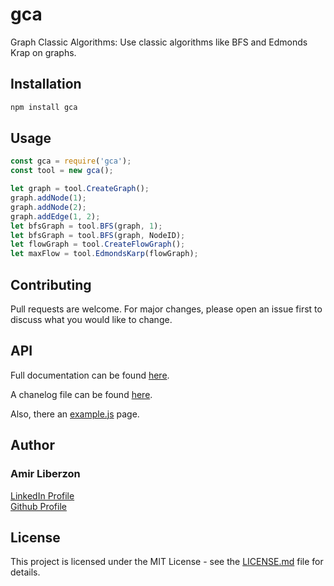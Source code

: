 # gca

Graph Classic Algorithms: Use classic algorithms like BFS and Edmonds Krap on graphs.

## Installation

```bash
npm install gca
```

## Usage

```js
const gca = require('gca');
const tool = new gca();

let graph = tool.CreateGraph();
graph.addNode(1);
graph.addNode(2);
graph.addEdge(1, 2);
let bfsGraph = tool.BFS(graph, 1);
let bfsGraph = tool.BFS(graph, NodeID);
let flowGraph = tool.CreateFlowGraph();
let maxFlow = tool.EdmondsKarp(flowGraph);
```

## Contributing

Pull requests are welcome. For major changes, please open an issue first to discuss what you would like to change.

## API

Full documentation can be found [here](https://amirlib.github.io/gca/#/).

A chanelog file can be found [here](https://github.com/amirlib/gca/blob/master/CHANELOG.md).

Also, there an [example.js](https://github.com/amirlib/gca/blob/master/example.js) page.

## Author

### Amir Liberzon

[LinkedIn Profile](https://www.linkedin.com/in/amir-liberzon-23aa3a159/)  
[Github Profile](https://github.com/amirlib/)

## License

This project is licensed under the MIT License - see the [LICENSE.md](https://github.com/babudabu/gca/blob/master/LICENSE) file for details.
